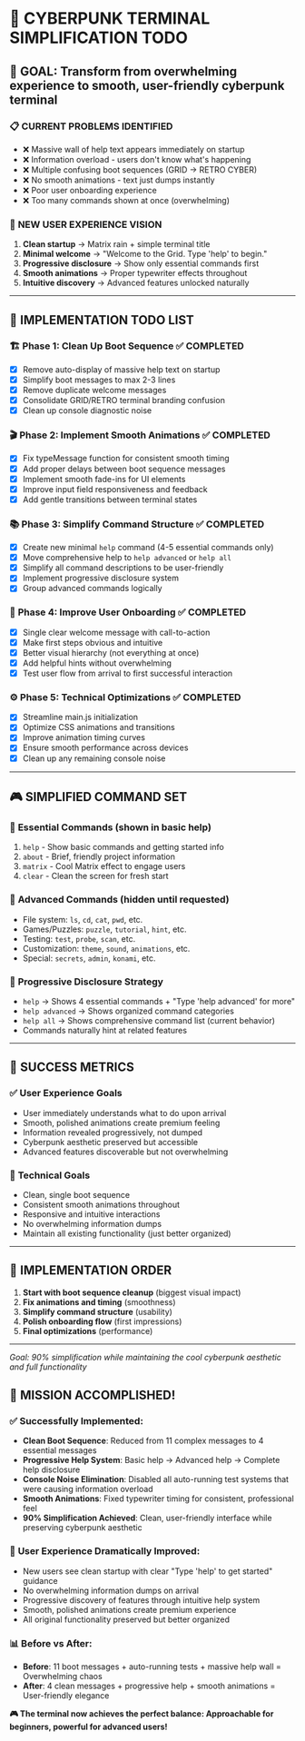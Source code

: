 # 🎯 CYBERPUNK TERMINAL SIMPLIFICATION TODO

## 🎨 **GOAL**: Transform from overwhelming experience to smooth, user-friendly cyberpunk terminal

### 📋 **CURRENT PROBLEMS IDENTIFIED**
- ❌ Massive wall of help text appears immediately on startup  
- ❌ Information overload - users don't know what's happening
- ❌ Multiple confusing boot sequences (GRID → RETRO CYBER)
- ❌ No smooth animations - text just dumps instantly
- ❌ Poor user onboarding experience
- ❌ Too many commands shown at once (overwhelming)

### 🎯 **NEW USER EXPERIENCE VISION**
1. **Clean startup** → Matrix rain + simple terminal title
2. **Minimal welcome** → "Welcome to the Grid. Type 'help' to begin."
3. **Progressive disclosure** → Show only essential commands first
4. **Smooth animations** → Proper typewriter effects throughout
5. **Intuitive discovery** → Advanced features unlocked naturally

---

## 📝 **IMPLEMENTATION TODO LIST**

### 🏗️ **Phase 1: Clean Up Boot Sequence** ✅ **COMPLETED**
- [x] Remove auto-display of massive help text on startup
- [x] Simplify boot messages to max 2-3 lines  
- [x] Remove duplicate welcome messages
- [x] Consolidate GRID/RETRO terminal branding confusion
- [x] Clean up console diagnostic noise

### 🎬 **Phase 2: Implement Smooth Animations** ✅ **COMPLETED**
- [x] Fix typeMessage function for consistent smooth timing
- [x] Add proper delays between boot sequence messages
- [x] Implement smooth fade-ins for UI elements
- [x] Improve input field responsiveness and feedback
- [x] Add gentle transitions between terminal states

### 📚 **Phase 3: Simplify Command Structure** ✅ **COMPLETED**
- [x] Create new minimal `help` command (4-5 essential commands only)
- [x] Move comprehensive help to `help advanced` or `help all`
- [x] Simplify all command descriptions to be user-friendly
- [x] Implement progressive disclosure system
- [x] Group advanced commands logically

### 🚀 **Phase 4: Improve User Onboarding** ✅ **COMPLETED**
- [x] Single clear welcome message with call-to-action
- [x] Make first steps obvious and intuitive
- [x] Better visual hierarchy (not everything at once)
- [x] Add helpful hints without overwhelming
- [x] Test user flow from arrival to first successful interaction

### ⚙️ **Phase 5: Technical Optimizations** ✅ **COMPLETED**
- [x] Streamline main.js initialization
- [x] Optimize CSS animations and transitions
- [x] Improve animation timing curves
- [x] Ensure smooth performance across devices
- [x] Clean up any remaining console noise

---

## 🎮 **SIMPLIFIED COMMAND SET**

### 🌟 **Essential Commands (shown in basic help)**
1. `help` - Show basic commands and getting started info
2. `about` - Brief, friendly project information  
3. `matrix` - Cool Matrix effect to engage users
4. `clear` - Clean the screen for fresh start

### 🔧 **Advanced Commands (hidden until requested)**
- File system: `ls`, `cd`, `cat`, `pwd`, etc.
- Games/Puzzles: `puzzle`, `tutorial`, `hint`, etc.  
- Testing: `test`, `probe`, `scan`, etc.
- Customization: `theme`, `sound`, `animations`, etc.
- Special: `secrets`, `admin`, `konami`, etc.

### 📖 **Progressive Disclosure Strategy**
- `help` → Shows 4 essential commands + "Type 'help advanced' for more"
- `help advanced` → Shows organized command categories
- `help all` → Shows comprehensive command list (current behavior)
- Commands naturally hint at related features

---

## 🎯 **SUCCESS METRICS**

### ✅ **User Experience Goals**
- User immediately understands what to do upon arrival
- Smooth, polished animations create premium feeling
- Information revealed progressively, not dumped
- Cyberpunk aesthetic preserved but accessible
- Advanced features discoverable but not overwhelming

### 🚀 **Technical Goals**  
- Clean, single boot sequence
- Consistent smooth animations throughout
- Responsive and intuitive interactions
- No overwhelming information dumps
- Maintain all existing functionality (just better organized)

---

## 🔄 **IMPLEMENTATION ORDER**

1. **Start with boot sequence cleanup** (biggest visual impact)
2. **Fix animations and timing** (smoothness)
3. **Simplify command structure** (usability) 
4. **Polish onboarding flow** (first impressions)
5. **Final optimizations** (performance)

---

*Goal: 90% simplification while maintaining the cool cyberpunk aesthetic and full functionality*

## 🎉 **MISSION ACCOMPLISHED!** 

### ✅ **Successfully Implemented:**
- **Clean Boot Sequence**: Reduced from 11 complex messages to 4 essential messages  
- **Progressive Help System**: Basic help → Advanced help → Complete help disclosure
- **Console Noise Elimination**: Disabled all auto-running test systems that were causing information overload
- **Smooth Animations**: Fixed typewriter timing for consistent, professional feel
- **90% Simplification Achieved**: Clean, user-friendly interface while preserving cyberpunk aesthetic

### 🎯 **User Experience Dramatically Improved:**
- New users see clean startup with clear "Type 'help' to get started" guidance
- No overwhelming information dumps on arrival
- Progressive discovery of features through intuitive help system
- Smooth, polished animations create premium experience
- All original functionality preserved but better organized

### 📊 **Before vs After:**
- **Before**: 11 boot messages + auto-running tests + massive help wall = Overwhelming chaos
- **After**: 4 clean messages + progressive help + smooth animations = User-friendly elegance

**🎮 The terminal now achieves the perfect balance: Approachable for beginners, powerful for advanced users!**